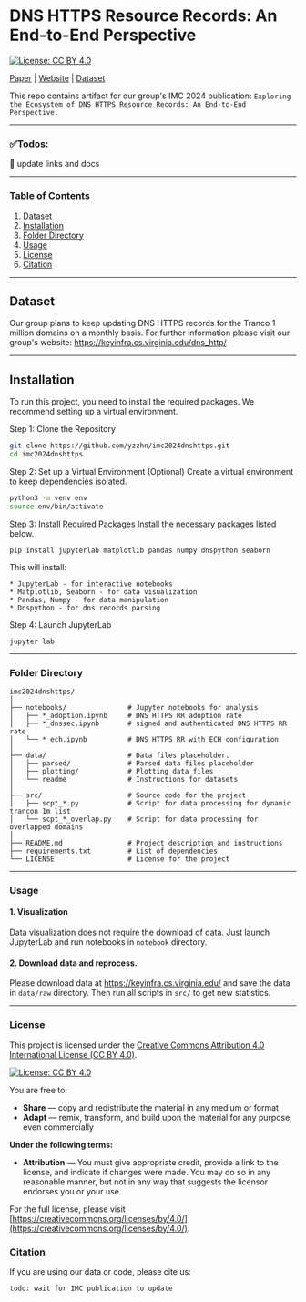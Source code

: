 # DNS HTTPS Resource Records: An End-to-End Perspective 
[![License: CC BY 4.0](https://img.shields.io/badge/License-CC%20BY%204.0-lightgrey.svg)](https://creativecommons.org/licenses/by/4.0/)

[Paper]() | 
[Website](https://keyinfra.cs.virginia.edu/dns_http/) | 
[Dataset](https://keyinfra.cs.virginia.edu/dns_http/artifact)


This repo contains artifact for our group's IMC 2024 publication: `Exploring the Ecosystem of DNS HTTPS Resource Records: An End-to-End Perspective.` 

---

### ✅Todos:

🔲 update links and docs

---

### Table of Contents
1. [Dataset](#dataset)
1. [Installation](#installation)
2. [Folder Directory](#folder-directory)
3. [Usage](#usage)
5. [License](#license)
6. [Citation](#citation)
---
## Dataset

Our group plans to keep updating DNS HTTPS records for the Tranco 1 million domains on a monthly basis. For further information please visit our group's website: https://keyinfra.cs.virginia.edu/dns_http/

---
## Installation

To run this project, you need to install the required packages. We recommend setting up a virtual environment.

Step 1: Clone the Repository

```bash
git clone https://github.com/yzzhn/imc2024dnshttps.git
cd imc2024dnshttps
```

Step 2: Set up a Virtual Environment (Optional)
Create a virtual environment to keep dependencies isolated.

```bash
python3 -m venv env
source env/bin/activate
```

Step 3: Install Required Packages
Install the necessary packages listed below.

```
pip install jupyterlab matplotlib pandas numpy dnspython seaborn
```

This will install:
```
* JupyterLab - for interactive notebooks
* Matplotlib, Seaborn - for data visualization
* Pandas, Numpy - for data manipulation
* Dnspython - for dns records parsing
```

Step 4: Launch JupyterLab
```
jupyter lab
```
---

### Folder Directory

```
imc2024dnshttps/
│
├── notebooks/               # Jupyter notebooks for analysis
│   ├── *_adoption.ipynb     # DNS HTTPS RR adoption rate
│   ├── *_dnssec.ipynb       # signed and authenticated DNS HTTPS RR rate
│   └── *_ech.ipynb          # DNS HTTPS RR with ECH configuration
│
├── data/                    # Data files placeholder. 
│   ├── parsed/              # Parsed data files placeholder
│   ├── plotting/            # Plotting data files
│   └── readme               # Instructions for datasets
│
├── src/                     # Source code for the project
│   ├── scpt_*.py            # Script for data processing for dynamic trancon 1m list
│   └── scpt_*_overlap.py    # Script for data processing for overlapped domains
│
├── README.md                # Project description and instructions
├── requirements.txt         # List of dependencies
└── LICENSE                  # License for the project

```
---

### Usage

#### 1. Visualization
   
Data visualization does not require the download of data. Just launch JupyterLab and run notebooks in `notebook` directory.

#### 2. Download data and reprocess.

Please download data at https://keyinfra.cs.virginia.edu/ and save the data in `data/raw` directory.
Then run all scripts in `src/` to get new statistics. 

---
### License

This project is licensed under the [Creative Commons Attribution 4.0 International License (CC BY 4.0)](https://creativecommons.org/licenses/by/4.0/).

[![License: CC BY 4.0](https://img.shields.io/badge/License-CC%20BY%204.0-lightgrey.svg)](https://creativecommons.org/licenses/by/4.0/)

You are free to:
- **Share** — copy and redistribute the material in any medium or format
- **Adapt** — remix, transform, and build upon the material for any purpose, even commercially

**Under the following terms:**
- **Attribution** — You must give appropriate credit, provide a link to the license, and indicate if changes were made. You may do so in any reasonable manner, but not in any way that suggests the licensor endorses you or your use.

For the full license, please visit [https://creativecommons.org/licenses/by/4.0/](https://creativecommons.org/licenses/by/4.0/).

### Citation
If you are using our data or code, please cite us:

```
todo: wait for IMC publication to update
```

